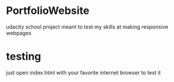 # PortfolioWebsite
udacity school project meant to test my skills at making responsive webpages
# testing
just open index.html with your favorite internet browser to test it
